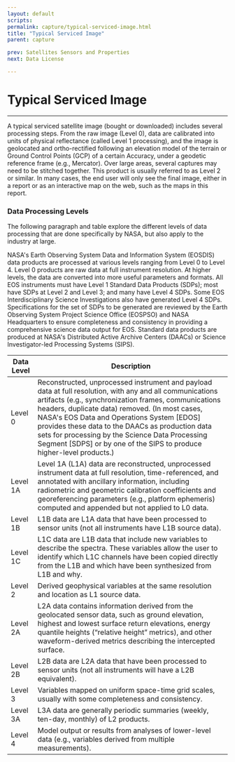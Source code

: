 ```yaml
---
layout: default
scripts:
permalink: capture/typical-serviced-image.html
title: "Typical Serviced Image"
parent: capture

prev: Satellites Sensors and Properties
next: Data License

---
```


# Typical Serviced Image

---

A typical serviced satellite image (bought or downloaded) includes several processing steps. From the raw image (Level 0), data are calibrated into units of physical reflectance (called Level 1 processing), and the image is geolocated and ortho-rectified following an elevation model of the terrain or Ground Control Points (GCP) of a certain Accuracy, under a geodetic reference frame (e.g., Mercator). Over large areas, several captures may need to be stitched together. This product is usually referred to as Level 2 or similar. In many cases, the end user will only see the final image, either in a report or as an interactive map on the web, such as the maps in this report.

### Data Processing Levels

The following paragraph and table explore the different levels of data processing that are done specifically by NASA, but also apply to the industry at large. 

NASA's Earth Observing System Data and Information System (EOSDIS) data products are processed at various levels ranging from Level 0 to Level 4. Level 0 products are raw data at full instrument resolution. At higher levels, the data are converted into more useful parameters and formats. All EOS instruments must have Level 1 Standard Data Products (SDPs); most have SDPs at Level 2 and Level 3; and many have Level 4 SDPs. Some EOS Interdisciplinary Science Investigations also have generated Level 4 SDPs. Specifications for the set of SDPs to be generated are reviewed by the Earth Observing System Project Science Office (EOSPSO) and NASA Headquarters to ensure completeness and consistency in providing a comprehensive science data output for EOS. Standard data products are produced at NASA's Distributed Active Archive Centers (DAACs) or Science Investigator-led Processing Systems (SIPS).


| Data Level    | Description |  
|----------------------|---------------------------|
|Level 0 |  Reconstructed, unprocessed instrument and payload data at full resolution, with any and all communications artifacts (e.g., synchronization frames, communications headers, duplicate data) removed. (In most cases, NASA's EOS Data and Operations System [EDOS] provides these data to the DAACs as production data sets for processing by the Science Data Processing Segment [SDPS] or by one of the SIPS to produce higher-level products.)           
|Level 1A    |  Level 1A (L1A) data are reconstructed, unprocessed instrument data at full resolution, time-referenced, and annotated with ancillary information, including radiometric and geometric calibration coefficients and georeferencing parameters (e.g., platform ephemeris) computed and appended but not applied to L0 data.       
|Level 1B  |  L1B data are L1A data that have been processed to sensor units (not all instruments have L1B source data).          
|Level 1C  |  L1C data are L1B data that include new variables to describe the spectra. These variables allow the user to identify which L1C channels have been copied directly from the L1B and which have been synthesized from L1B and why.
|Level 2  | Derived geophysical variables at the same resolution and location as L1 source data.
|Level 2A    |  L2A data contains information derived from the geolocated sensor data, such as ground elevation, highest and lowest surface return elevations, energy quantile heights (“relative height” metrics), and other waveform-derived metrics describing the intercepted surface.
|Level 2B  |  L2B data are L2A data that have been processed to sensor units (not all instruments will have a L2B equivalent).
|Level 3  |  Variables mapped on uniform space-time grid scales, usually with some completeness and consistency.
| Level 3A | L3A data are generally periodic summaries (weekly, ten-day, monthly) of L2 products.
| Level 4  | Model output or results from analyses of lower-level data (e.g., variables derived from multiple measurements).